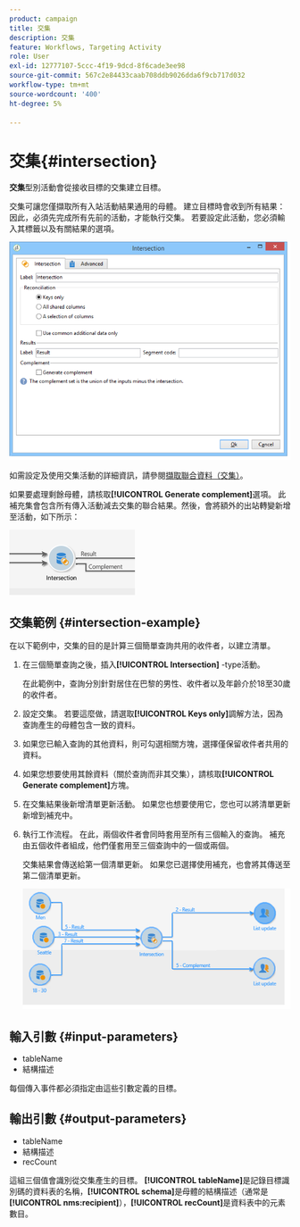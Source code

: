 ```yaml
---
product: campaign
title: 交集
description: 交集
feature: Workflows, Targeting Activity
role: User
exl-id: 12777107-5ccc-4f19-9dcd-8f6cade3ee98
source-git-commit: 567c2e84433caab708ddb9026dda6f9cb717d032
workflow-type: tm+mt
source-wordcount: '400'
ht-degree: 5%

---
```


# 交集{#intersection}



**交集**&#x200B;型別活動會從接收目標的交集建立目標。

交集可讓您僅擷取所有入站活動結果通用的母體。 建立目標時會收到所有結果：因此，必須先完成所有先前的活動，才能執行交集。 若要設定此活動，您必須輸入其標籤以及有關結果的選項。

![](assets/s_user_segmentation_inter.png)

如需設定及使用交集活動的詳細資訊，請參閱[擷取聯合資料（交集）](targeting-workflows.md#extracting-joint-data--intersection-)。

如果要處理剩餘母體，請核取&#x200B;**[!UICONTROL Generate complement]**&#x200B;選項。 此補充集會包含所有傳入活動減去交集的聯合結果。然後，會將額外的出站轉變新增至活動，如下所示：

![](assets/s_user_segmentation_inter_compl.png)

## 交集範例 {#intersection-example}

在以下範例中，交集的目的是計算三個簡單查詢共用的收件者，以建立清單。

1. 在三個簡單查詢之後，插入&#x200B;**[!UICONTROL Intersection]** -type活動。

   在此範例中，查詢分別針對居住在巴黎的男性、收件者以及年齡介於18至30歲的收件者。

1. 設定交集。 若要這麼做，請選取&#x200B;**[!UICONTROL Keys only]**&#x200B;調解方法，因為查詢產生的母體包含一致的資料。
1. 如果您已輸入查詢的其他資料，則可勾選相關方塊，選擇僅保留收件者共用的資料。
1. 如果您想要使用其餘資料（關於查詢而非其交集），請核取&#x200B;**[!UICONTROL Generate complement]**&#x200B;方塊。
1. 在交集結果後新增清單更新活動。 如果您也想要使用它，您也可以將清單更新新增到補充中。
1. 執行工作流程。 在此，兩個收件者會同時套用至所有三個輸入的查詢。 補充由五個收件者組成，他們僅套用至三個查詢中的一個或兩個。

   交集結果會傳送給第一個清單更新。 如果您已選擇使用補充，也會將其傳送至第二個清單更新。

   ![](assets/intersection_example.png)

## 輸入引數 {#input-parameters}

* tableName
* 結構描述

每個傳入事件都必須指定由這些引數定義的目標。

## 輸出引數 {#output-parameters}

* tableName
* 結構描述
* recCount

這組三個值會識別從交集產生的目標。 **[!UICONTROL tableName]**&#x200B;是記錄目標識別碼的資料表的名稱，**[!UICONTROL schema]**&#x200B;是母體的結構描述（通常是&#x200B;**[!UICONTROL nms:recipient]**），**[!UICONTROL recCount]**&#x200B;是資料表中的元素數目。

